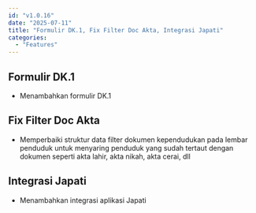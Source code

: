 ```yaml
---
id: "v1.0.16"
date: "2025-07-11"
title: "Formulir DK.1, Fix Filter Doc Akta, Integrasi Japati"
categories:
  - "Features"
---
```


## Formulir DK.1
- Menambahkan formulir DK.1

## Fix Filter Doc Akta
- Memperbaiki struktur data filter dokumen kependudukan pada lembar penduduk untuk menyaring penduduk yang sudah tertaut dengan dokumen seperti akta lahir, akta nikah, akta cerai, dll

## Integrasi Japati
- Menambahkan integrasi aplikasi Japati